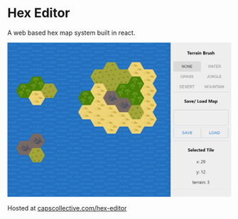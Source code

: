 # Hex Editor

A web based hex map system built in react.

![hex map](./public/preview.png)

Hosted at [capscollective.com/hex-editor](https://capscollective.com/hex-editor)
